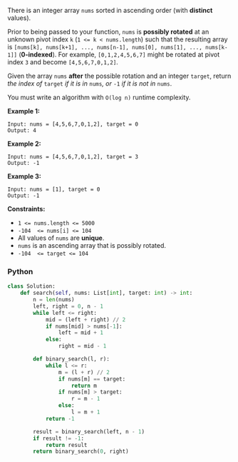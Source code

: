 There is an integer array  `nums`  sorted in ascending order (with  **distinct**  values).

Prior to being passed to your function,  `nums`  is  **possibly rotated**  at an unknown pivot index  `k`  (`1 <= k < nums.length`) such that the resulting array is  `[nums[k], nums[k+1], ..., nums[n-1], nums[0], nums[1], ..., nums[k-1]]`  (**0-indexed**). For example,  `[0,1,2,4,5,6,7]`  might be rotated at pivot index  `3`  and become  `[4,5,6,7,0,1,2]`.

Given the array  `nums`  **after**  the possible rotation and an integer  `target`, return  _the index of_ `target` _if it is in_ `nums`_, or_ `-1` _if it is not in_ `nums`.

You must write an algorithm with  `O(log n)`  runtime complexity.

**Example 1:**
```
Input: nums = [4,5,6,7,0,1,2], target = 0
Output: 4
```

**Example 2:**
```
Input: nums = [4,5,6,7,0,1,2], target = 3
Output: -1
```

**Example 3:**
```
Input: nums = [1], target = 0
Output: -1
```

**Constraints:**

-   `1 <= nums.length <= 5000`
-   `-104  <= nums[i] <= 104`
-   All values of  `nums`  are  **unique**.
-   `nums`  is an ascending array that is possibly rotated.
-   `-104  <= target <= 104`


### Python
```python
class Solution:
    def search(self, nums: List[int], target: int) -> int:
        n = len(nums)
        left, right = 0, n - 1
        while left <= right:
            mid = (left + right) // 2
            if nums[mid] > nums[-1]:
                left = mid + 1
            else:
                right = mid - 1

        def binary_search(l, r):
            while l <= r:
                m = (l + r) // 2
                if nums[m] == target:
                    return m
                if nums[m] > target:
                    r = m - 1
                else:
                    l = m + 1
            return -1

        result = binary_search(left, n - 1)
        if result != -1:
            return result
        return binary_search(0, right)
```
